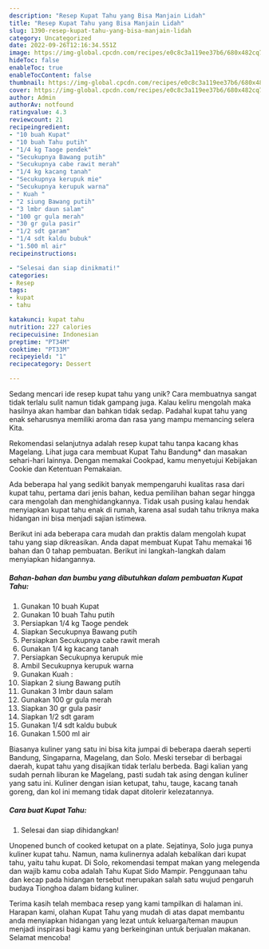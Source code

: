 ```yaml
---
description: "Resep Kupat Tahu yang Bisa Manjain Lidah"
title: "Resep Kupat Tahu yang Bisa Manjain Lidah"
slug: 1390-resep-kupat-tahu-yang-bisa-manjain-lidah
category: Uncategorized
date: 2022-09-26T12:16:34.551Z
image: https://img-global.cpcdn.com/recipes/e0c8c3a119ee37b6/680x482cq70/kupat-tahu-foto-resep-utama.jpg
hideToc: false
enableToc: true
enableTocContent: false
thumbnail: https://img-global.cpcdn.com/recipes/e0c8c3a119ee37b6/680x482cq70/kupat-tahu-foto-resep-utama.jpg
cover: https://img-global.cpcdn.com/recipes/e0c8c3a119ee37b6/680x482cq70/kupat-tahu-foto-resep-utama.jpg
author: Admin
authorAv: notfound
ratingvalue: 4.3
reviewcount: 21
recipeingredient:
- "10 buah Kupat"
- "10 buah Tahu putih"
- "1/4 kg Taoge pendek"
- "Secukupnya Bawang putih"
- "Secukupnya cabe rawit merah"
- "1/4 kg kacang tanah"
- "Secukupnya kerupuk mie"
- "Secukupnya kerupuk warna"
- " Kuah "
- "2 siung Bawang putih"
- "3 lmbr daun salam"
- "100 gr gula merah"
- "30 gr gula pasir"
- "1/2 sdt garam"
- "1/4 sdt kaldu bubuk"
- "1.500 ml air"
recipeinstructions:

- "Selesai dan siap dinikmati!"
categories:
- Resep
tags:
- kupat
- tahu

katakunci: kupat tahu 
nutrition: 227 calories
recipecuisine: Indonesian
preptime: "PT34M"
cooktime: "PT33M"
recipeyield: "1"
recipecategory: Dessert

---
```





Sedang mencari ide resep kupat tahu yang unik? Cara membuatnya sangat tidak terlalu sulit namun tidak gampang juga. Kalau keliru mengolah maka hasilnya akan hambar dan bahkan tidak sedap. Padahal kupat tahu yang enak seharusnya memiliki aroma dan rasa yang mampu memancing selera Kita.





Rekomendasi selanjutnya adalah resep kupat tahu tanpa kacang khas Magelang. Lihat juga cara membuat Kupat Tahu Bandung* dan masakan sehari-hari lainnya. Dengan memakai Cookpad, kamu menyetujui Kebijakan Cookie dan Ketentuan Pemakaian.

Ada beberapa hal yang sedikit banyak mempengaruhi kualitas rasa dari kupat tahu, pertama dari jenis bahan, kedua pemilihan bahan segar hingga cara mengolah dan menghidangkannya. Tidak usah pusing kalau hendak menyiapkan kupat tahu enak di rumah, karena asal sudah tahu triknya maka hidangan ini bisa menjadi sajian istimewa.






Berikut ini ada beberapa cara mudah dan praktis dalam mengolah kupat tahu yang siap dikreasikan. Anda dapat membuat Kupat Tahu memakai 16 bahan dan 0 tahap pembuatan. Berikut ini langkah-langkah dalam menyiapkan hidangannya.

<!--inarticleads1-->

##### Bahan-bahan dan bumbu yang dibutuhkan dalam pembuatan Kupat Tahu:

1. Gunakan 10 buah Kupat
1. Gunakan 10 buah Tahu putih
1. Persiapkan 1/4 kg Taoge pendek
1. Siapkan Secukupnya Bawang putih
1. Persiapkan Secukupnya cabe rawit merah
1. Gunakan 1/4 kg kacang tanah
1. Persiapkan Secukupnya kerupuk mie
1. Ambil Secukupnya kerupuk warna
1. Gunakan  Kuah :
1. Siapkan 2 siung Bawang putih
1. Gunakan 3 lmbr daun salam
1. Gunakan 100 gr gula merah
1. Siapkan 30 gr gula pasir
1. Siapkan 1/2 sdt garam
1. Gunakan 1/4 sdt kaldu bubuk
1. Gunakan 1.500 ml air


Biasanya kuliner yang satu ini bisa kita jumpai di beberapa daerah seperti Bandung, Singaparna, Magelang, dan Solo. Meski tersebar di berbagai daerah, kupat tahu yang disajikan tidak terlalu berbeda. Bagi kalian yang sudah pernah liburan ke Magelang, pasti sudah tak asing dengan kuliner yang satu ini. Kuliner dengan isian ketupat, tahu, tauge, kacang tanah goreng, dan kol ini memang tidak dapat ditolerir kelezatannya. 

<!--inarticleads2-->

##### Cara buat Kupat Tahu:


1. Selesai dan siap dihidangkan!

Unopened bunch of cooked ketupat on a plate. Sejatinya, Solo juga punya kuliner kupat tahu. Namun, nama kulinernya adalah kebalikan dari kupat tahu, yaitu tahu kupat. Di Solo, rekomendasi tempat makan yang melegenda dan wajib kamu coba adalah Tahu Kupat Sido Mampir. Penggunaan tahu dan kecap pada hidangan tersebut merupakan salah satu wujud pengaruh budaya Tionghoa dalam bidang kuliner. 

Terima kasih telah membaca resep yang kami tampilkan di halaman ini. Harapan kami, olahan Kupat Tahu yang mudah di atas dapat membantu anda menyiapkan hidangan yang lezat untuk keluarga/teman maupun menjadi inspirasi bagi kamu yang berkeinginan untuk berjualan makanan. Selamat mencoba!
